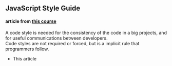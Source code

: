 ## JavaScript Style Guide  
#### article from [this course](https://edu.goorm.io/learn/lecture/19879/프레임워크를-위한-javascript-es6/lesson/985691/쉬어가기2-코드-스타일)

A code style is needed for the consistency of the code in a big projects, and for useful communications between developers.  
Code styles are not required or forced, but is a implicit rule that programmers follow.  

- This article 